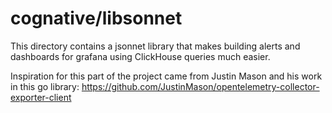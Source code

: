 # cognative/libsonnet

This directory contains a jsonnet library that makes building alerts and dashboards for grafana using ClickHouse queries
much easier.

Inspiration for this part of the project came from Justin Mason and his work in this go library:
https://github.com/JustinMason/opentelemetry-collector-exporter-client
